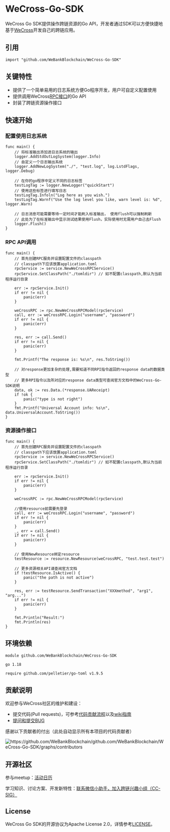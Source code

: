 # WeCross-Go-SDK
WeCross Go SDK提供操作跨链资源的Go API，开发者通过SDK可以方便快捷地基于[WeCross](https://github.com/WeBankBlockchain/WeCross)开发自己的跨链应用。

## 引用
    import "github.com/WeBankBlockchain/WeCross-Go-SDK"

## 关键特性
- 提供了一个简单易用的日志系统方便Go程序开发，用户可自定义配置使用
- 提供调用WeCross[RPC接口](https://wecross.readthedocs.io/zh_CN/latest/docs/manual/api.html)的Go API
- 封装了跨链资源操作接口

## 快速开始
### 配置使用日志系统
```
func main() {
	// 将标准输出添加进日志系统的输出
	logger.AddStdOutLogSystem(logger.Info)
	// 自定义一个日志输出系统
	logger.AddNewLogSystem("./", "test.log", log.LstdFlags, logger.Debug)

	// 在你的go程序中定义不同的日志标签
	testLogTag := logger.NewLogger("quickStart")
	// 使用这些标签进行填写日志
	testLogTag.Infoln("Log here as you wish.")
	testLogTag.Warnf("Use the log level you like, warn level is: %d", logger.Warn)

	// 日志消息可能需要等待一定时间才能刷入标准输出， 使用flush可以强制刷新
	// 此处为了在标准输出中显示测试结果使用Flush，实际使用时无需用户自己去Flush
	logger.Flush()
}
```

### RPC API调用
```
func main() {
	// 首先创建RPC服务并设置配置文件的classpath
	// classpath下应该放置application.toml
	rpcService := service.NewWeCrossRPCService()
	rpcService.SetClassPath("./tomldir") // 如不配置classpath,默认为当前程序运行目录

	err := rpcService.Init()
	if err != nil {
		panic(err)
	}

	weCrossRPC := rpc.NewWeCrossRPCModel(rpcService)
	call, err := weCrossRPC.Login("username", "password")
	if err != nil {
		panic(err)
	}

	res, err := call.Send()
	if err != nil {
		panic(err)
	}

	fmt.Printf("The response is: %s\n", res.ToString())

	// 对response更加复杂的处理,需要知道不同RPI指令返回的response data的数据类型
	// 更多RPI指令以及所对应的response data类型可查阅官方文档中的WeCross-Go-SDK说明
	data, ok := res.Data.(*response.UAReceipt)
	if !ok {
		panic("type is not right")
	}
	fmt.Printf("Universal Account info: %s\n", data.UniversalAccount.ToString())
}
```

### 资源操作接口

```
func main() {
	// 首先创建RPC服务并设置配置文件的classpath
	// classpath下应该放置application.toml
	rpcService := service.NewWeCrossRPCService()
	rpcService.SetClassPath("./tomldir") // 如不配置classpath,默认为当前程序运行目录

	err := rpcService.Init()
	if err != nil {
		panic(err)
	}

	weCrossRPC := rpc.NewWeCrossRPCModel(rpcService)

	//使用resource前需要先登录
	call, err := weCrossRPC.Login("username", "password")
	if err != nil {
		panic(err)
	}
	_, err = call.Send()
	if err != nil {
		panic(err)
	}

	// 使用NewResource绑定resource
	testResource := resource.NewResource(weCrossRPC, "test.test.test")

	// 更多资源相关API请查阅官方文档
	if !testResource.IsActive() {
		panic("the path is not active")
	}

	res, err := testResource.SendTransaction("XXXmethod", "arg1", "arg...")
	if err != nil {
		panic(err)
	}
	
	fmt.Println("Result:")
	fmt.Println(res)
}

```


## 环境依赖
```
module github.com/WeBankBlockchain/WeCross-Go-SDK

go 1.18

require github.com/pelletier/go-toml v1.9.5
```



## 贡献说明

欢迎参与WeCross社区的维护和建设：

- 提交代码(Pull requests)，可参考[代码贡献流程](./CONTRIBUTING.md)以及[wiki指南](https://github.com/WeBankBlockchain/WeCross/wiki/贡献代码)
- [提问和提交BUG](https://github.com/WeBankBlockchain/WeCross-Go-SDK/issues/new)

感谢以下贡献者的付出（此处自动显示所有本项目的代码贡献者）

<img src="https://contrib.rocks/image?repo=WeBankBlockchain/WeCross-Go-SDK" alt="https://github.com/WeBankBlockchain/github.com/WeBankBlockchain/WeCross-Go-SDK/graphs/contributors" style="zoom:100%;" />

## 开源社区

参与meetup：[活动日历](https://github.com/WeBankBlockchain/WeCross/wiki#%E6%B4%BB%E5%8A%A8%E6%97%A5%E5%8E%86)

学习知识、讨论方案、开发新特性：[联系微信小助手，加入跨链兴趣小组（CC-SIG）](https://wecross.readthedocs.io/zh_CN/latest/docs/community/cc-sig.html#id3)

## License

WeCross Go SDK的开源协议为Apache License 2.0，详情参考[LICENSE](./LICENSE)。

